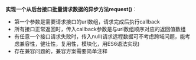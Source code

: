 **实现一个从后台接口批量请求数据的异步方法request()**：
- 第一个参数是需要请求接口的url数组，请求完成后执行callback
- 所有接口正常返回时，传入callback参数是与url数组顺序对应的返回值数组
- 有任意一个接口请求失败时，传入null(请求远程数据可不考虑跨域问题，能考虑兼容性，健壮性，复用性，模块化，用ES6语法实现)
- 存在兼容问题的，兼容方案需要简单注释
